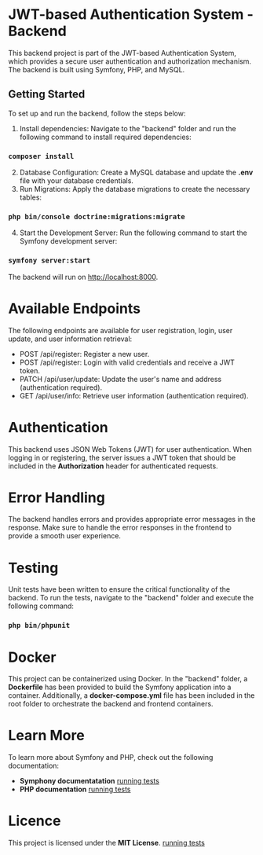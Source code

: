 #  JWT-based Authentication System - Backend
 This backend project is part of the JWT-based Authentication System, which provides a secure user authentication and authorization mechanism. The backend is built using Symfony, PHP, and MySQL.

## Getting Started

To set up and run the backend, follow the steps below:

1. Install dependencies: Navigate to the "backend" folder and run the following command to install required dependencies:

### `composer install`

2. Database Configuration: Create a MySQL database and update the **.env** file with your database credentials.
3. Run Migrations: Apply the database migrations to create the necessary tables:

### `php bin/console doctrine:migrations:migrate`

4. Start the Development Server: Run the following command to start the Symfony development server:

### `symfony server:start`

The backend will run on [http://localhost:8000](http://localhost:8000).


# Available Endpoints

The following endpoints are available for user registration, login, user update, and user information retrieval:

- POST /api/register: Register a new user.
- POST /api/register:  Login with valid credentials and receive a JWT token.
- PATCH /api/user/update: Update the user's name and address (authentication required).
- GET /api/user/info: Retrieve user information (authentication required).


# Authentication
This backend uses JSON Web Tokens (JWT) for user authentication. When logging in or registering, the server issues a JWT token that should be included in the **Authorization** header for authenticated requests.


# Error Handling
The backend handles errors and provides appropriate error messages in the response. Make sure to handle the error responses in the frontend to provide a smooth user experience.


# Testing
Unit tests have been written to ensure the critical functionality of the backend. To run the tests, navigate to the "backend" folder and execute the following command:
### `php bin/phpunit`


# Docker
This project can be containerized using Docker. In the "backend" folder, a **Dockerfile** has been provided to build the Symfony application into a container. Additionally, a **docker-compose.yml** file has been included in the root folder to orchestrate the backend and frontend containers.


# Learn More
To learn more about Symfony and PHP, check out the following documentation:

- **Symphony documentatation** [running tests](https://symfony.com/doc/current/index.html)
- **PHP documentation** [running tests](https://www.php.net/docs.php)

# Licence

This project is licensed under the **MIT License**. [running tests](https://opensource.org/license/mit/)
